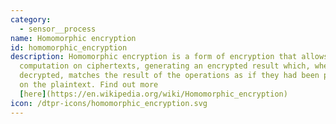 ```yaml
---
category: 
  - sensor__process
name: Homomorphic encryption
id: homomorphic_encryption
description: Homomorphic encryption is a form of encryption that allows
  computation on ciphertexts, generating an encrypted result which, when
  decrypted, matches the result of the operations as if they had been performed
  on the plaintext. Find out more
  [here](https://en.wikipedia.org/wiki/Homomorphic_encryption)
icon: /dtpr-icons/homomorphic_encryption.svg
---
```

